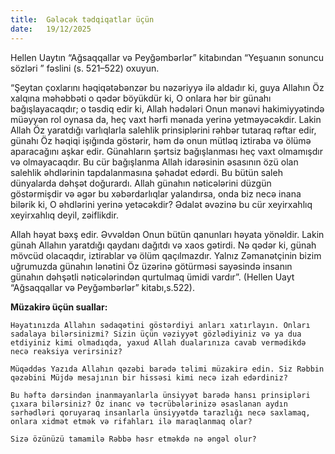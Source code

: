 ```yaml
---
title:  Gələcək tədqiqatlar üçün
date:   19/12/2025
---
```


Hellen Uaytın “Ağsaqqallar və Peyğəmbərlər” kitabından “Yeşuanın sonuncu sözləri ” fəslini (s. 521–522) oxuyun.

“Şeytan çoxlarını həqiqətəbənzər bu nəzəriyyə ilə aldadır ki, guya Allahın Öz xalqına məhəbbəti o qədər böyükdür ki, O onlara hər bir günahı bağışlayacaqdır; o təsdiq edir ki, Allah hədələri Onun mənəvi hakimiyyətində müəyyən rol oynasa da, heç vaxt hərfi mənada yerinə yetməyəcəkdir. Lakin Allah Öz yaratdığı varlıqlarla salehlik prinsiplərini rəhbər tutaraq rəftar edir, günahı Öz həqiqi işığında göstərir, həm də onun mütləq iztiraba və ölümə aparacağını aşkar edir. Günahların şərtsiz bağışlanması heç vaxt olmamışdır və olmayacaqdır. Bu cür bağışlanma Allah idarəsinin əsasının özü olan salehlik əhdlərinin tapdalanmasına şəhadət edərdi. Bu bütün saleh dünyalarda dəhşət doğurardı. Allah günahın nəticələrini düzgün göstərmişdir və əgər bu xəbərdarlıqlar yalandırsa, onda biz necə inana bilərik ki, O əhdlərini yerinə yetəcəkdir? Ədalət əvəzinə bu cür xeyirxahlıq xeyirxahlıq deyil, zəiflikdir.

Allah həyat bəxş edir. Əvvəldən Onun bütün qanunları həyata yönəldir. Lakin günah Allahın yaratdığı qaydanı dağıtdı və xaos gətirdi. Nə qədər ki, günah mövcüd olacaqdır, iztirablar və ölüm qaçılmazdır. Yalnız Zəmanətçinin bizim uğrumuzda günahın lənətini Öz üzərinə götürməsi sayəsində insanın günahın dəhşətli nəticələrindən qurtulmaq ümidi vardır”. (Hellen Uayt “Ağsaqqallar və Peyğəmbərlər” kitabı,s.522).

**Müzakirə üçün suallar:**

`Həyatınızda Allahın sədaqətini göstərdiyi anları xatırlayın. Onları sadalaya bilərsinizmi? Sizin üçün vəziyyət gözlədiyiniz və ya dua etdiyiniz kimi olmadıqda, yaxud Allah dualarınıza cavab vermədikdə necə reaksiya verirsiniz?`

`Müqəddəs Yazıda Allahın qəzəbi barədə təlimi müzakirə edin. Siz Rəbbin qəzəbini Müjdə mesajının bir hissəsi kimi necə izah edərdiniz?`

`Bu həftə dərsindən inanmayanlarla ünsiyyət barədə hansı prinsipləri çıxara bilərsiniz? Öz inanc və təcrübələrinizə əsaslanan aydın sərhədləri qoruyaraq insanlarla ünsiyyətdə tarazlığı necə saxlamaq, onlara xidmət etmək və rifahları ilə maraqlanmaq olar?`

`Sizə özünüzü tamamilə Rəbbə həsr etməkdə nə əngəl olur?`